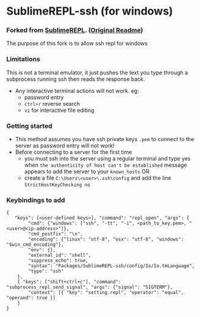 SublimeREPL-ssh (for windows)
=====================================

### Forked from [SublimeREPL](https://github.com/wuub/SublimeREPL). ([Original Readme](./README_original.md))

The purpose of this fork is to allow ssh repl for windows


### Limitations

This is not a terminal emulator, it just pushes the text you type through a subprocess running ssh then reads the response back.

* Any interactive terminal actions will not work. eg:
    * password entry
    * `ctrl+r` reverse search
    * `vi` for interactive file editing


### Getting started

* This method assumes you have ssh private keys `.pem` to connect to the server as password entry will not work!
* Before connecting to a server for the first time
    * you must ssh into the server using a regular terminal and type yes when `the authenticity of host can't be established` message appears to add the server to your `known_hosts` OR
    * create a file `C:\Users\<user>\.ssh\config` and add the line `StrictHostKeyChecking no`


### Keybindings to add

```
{
   "keys": [<user-defined keys>], "command": "repl_open", "args": {
        "cmd": {"windows": ["ssh", "-tt", "-i", <path_to_key.pem>, "<user>@<ip-address>"]},
        "cmd_postfix": "\n",
        "encoding": {"linux": "utf-8", "osx": "utf-8", "windows": "$win_cmd_encoding"},
        "env": {}, 
        "external_id": "shell",
        "suppress_echo": true,
        "syntax": "Packages/SublimeREPL-ssh/config/Io/Io.tmLanguage",
        "type": "ssh"
    },
    { "keys": ["shift+ctrl+c"], "command": "subprocess_repl_send_signal", "args": {"signal": "SIGTERM"},
        "context": [{ "key": "setting.repl", "operator": "equal", "operand": true }]
    }
}
```
